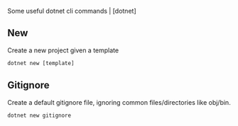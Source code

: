 Some useful dotnet cli commands | [dotnet]

## New

Create a new project given a template

```ps
dotnet new [template]
```


## Gitignore

Create a default gitignore file, ignoring common files/directories like obj/bin.

```ps
dotnet new gitignore
```

